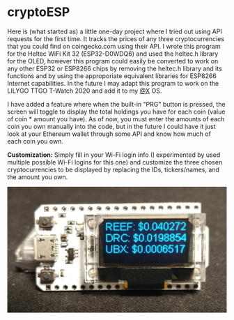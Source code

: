 # cryptoESP

Here is (what started as) a little one-day project where I tried out using API requests for the first time. It tracks the prices of any three cryptocurrencies that you could find on coingecko.com using their API. I wrote this program for the Heltec WiFi Kit 32 (ESP32-D0WDQ6) and used the heltec.h library for the OLED, however this program could easily be converted to work on any other ESP32 or ESP8266 chips by removing the heltec.h library and its functions and by using the approporiate equivalent libraries for ESP8266 Internet capabilities. In the future I may adapt this program to work on the LILYGO TTGO T-Watch 2020 and add it to my [@X](https://github.com/amartora/Alt64X) OS.

I have added a feature where when the built-in "PRG" button is pressed, the screen will toggle to display the total holdings you have for each coin (value of coin * amount you have). As of now, you must enter the amounts of each coin you own manually into the code, but in the future I could have it just look at your Ethereum wallet through some API and know how much of each coin you own.

**Customization:**
Simply fill in your Wi-Fi login info (I experimented by used multiple possible Wi-Fi logins for this one) and customize the three chosen cryptocurrencies to be displayed by replacing the IDs, tickers/names, and the amount you own.

![alt text](https://github.com/amartora/cryptoESP/blob/main/cryptoESPHeltec32.jpg)
